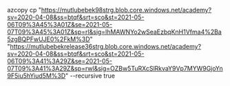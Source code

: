 azcopy cp "https://mutlubebek98strg.blob.core.windows.net/academy?sv=2020-04-08&ss=btqf&srt=sco&st=2021-05-06T09%3A45%3A01Z&se=2021-05-07T09%3A45%3A01Z&sp=rl&sig=lhMAWNYo2wSeaEzbqKnH1Vfma4%2Ba5zgBQPFwUJE0%2FkM%3D" "https://mutlubebekrelease36strg.blob.core.windows.net/academy?sv=2020-04-08&ss=btqf&srt=sco&st=2021-05-06T09%3A41%3A29Z&se=2021-05-07T09%3A41%3A29Z&sp=rwl&sig=OZBw5TuRXcSlRkvaY9Vp7MYW9GjoYn9F5iu5hYiud5M%3D" --recursive true
